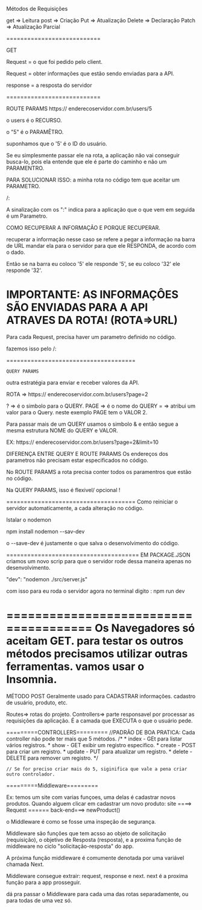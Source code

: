 Métodos de Requisições

get => Leitura
post => Criação
Put => Atualização
Delete => Declaração
Patch => Atualização Parcial

===========================

GET

Request =  o que foi pedido pelo client.

Request = obter informações que estão sendo enviadas para a API.

response = a resposta do servidor 

===========================

ROUTE PARAMS
https:// enderecoservidor.com.br/users/5

o users é o RECURSO.

o "5" é o PARAMÊTRO.


suponhamos que o '5' é o ID do usuário. 

Se eu simplesmente passar ele na rota, a aplicação não vai conseguir busca-lo, pois ela entende que ele é parte do caminho e não um PARAMENTRO.

PARA SOLUCIONAR ISSO:
a minha rota no código tem que aceitar um PARAMETRO.

/:

A sinalização com os ":" indica para a aplicação que o que vem em seguida é um Parametro.

COMO RECUPERAR A INFORMAÇÃO  E PORQUE RECUPERAR.

recuperar a informação nesse caso se refere a pegar a informação na barra de URL mandar ela para o servidor para que ele RESPONDA, de acordo com o dado. 

Então se na barra eu coloco '5' ele responde '5', se eu coloco '32' ele responde '32'.


IMPORTANTE:
AS INFORMAÇÔES SÃO ENVIADAS PARA A API ATRAVES DA ROTA! (ROTA=>URL)
===========================

Para cada Request, precisa haver um parametro definido no código.

fazemos isso pelo /: 

=====================================

    QUERY PARAMS
outra estratégia para enviar e receber valores da API.

ROTA => https:// enderecoservidor.com.br/users?page=2


? => é o simbolo para o QUERY.
PAGE => é o nome do QUERY
= => atribui um valor para o Query. neste exemplo PAGE tem o VALOR 2.

Para passar mais de um QUERY usamos o simbolo & e então segue a mesma estrutura NOME do QUERY e VALOR.

EX: https:// enderecoservidor.com.br/users?page=2&limit=10

DIFERENÇA ENTRE QUERY E ROUTE PARAMS 
Os endereços dos parametros não precisam estar especificados no código.

No ROUTE PARAMS a rota precisa conter todos os paramentros que estão no código.

Na QUERY PARAMS, isso é flexivel/ opcional !

=====================================
Como reiniciar o servidor automaticamente, a cada alteração no código.

Istalar o nodemon

npm install nodemon --sav-dev

o --save-dev é justamente o que salva o desenvolvimento do código.

======================================
EM PACKAGE.JSON 
criamos um novo scrip para que o servidor rode dessa maneira apenas no desenvolvimento.

"dev": "nodemon ./src/server.js"

com isso para eu roda o servidor agora no terminal digito : npm run dev

======================================
Os Navegadores só aceitam GET.
para testar os outros métodos precisamos utilizar outras ferramentas.
vamos usar o Insomnia.
======================================
MÉTODO POST
Geralmente usado para CADASTRAR informações.
cadastro de usuário, produto, etc.

Routes=> rotas do projeto. 
Controllers=> parte responsavel por processar as requisições da aplicação. É a camada que EXECUTA o que o usuário pede.


=========CONTROLLERS=========
//PADRÃO DE BOA PRATICA: Cada controller não pode ter mais que 5 métodos.
    /*
        * index - GEt para listar vários registros.
        * show -  GET exibir um registro especifico.
        * create - POST para criar um registro.
        * update - PUT para atualizar um registro.
        * delete - DELETE para remover um registro.
    */

    // Se for preciso criar mais do 5, siginifica que vale a pena criar outro controlador.

=========Middleware=========

Ex: temos um site com varias funçoes, uma delas é cadastrar novos produtos.
Quando alguem clicar em cadastrar um novo produto: site ====> Request ====== back-end===> newProduct()

o Middleware é como se fosse uma inspeção de segurança.

Middleware são funções que tem acsso ao objeto de solicitação (requisição), o objetivo de Resposta (resposta), e a proxima função de middleware no ciclo "solicitação-resposta" do app.

A próxima função middleware é comumente denotada por uma variável chamada Next.

Middleware consegue extrair: request, response e next.
next é a proxima função para a app prosseguir.

dá pra passar o Middleware para cada uma das rotas separadamente, ou para todas de uma vez só.


